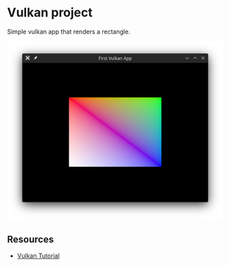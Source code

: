 # Vulkan project
Simple vulkan app that renders a rectangle.

![Main window](screenshots/main_window_2.png)

## Resources
- [Vulkan Tutorial](https://vulkan-tutorial.com/)

